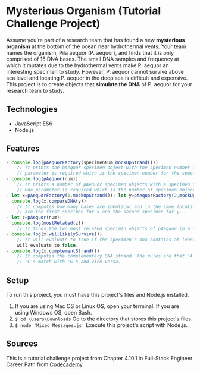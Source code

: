 # Mysterious Organism (Tutorial Challenge Project)

Assume you’re part of a research team that has found a new **mysterious organism** at the bottom of the ocean near hydrothermal vents. Your team names the organism, Pila aequor (P. aequor), and finds that it is only comprised of 15 DNA bases. The small DNA samples and frequency at which it mutates due to the hydrothermal vents make P. aequor an interesting specimen to study. However, P. aequor cannot survive above sea level and locating P. aequor in the deep sea is difficult and expensive. This project is to create objects that **simulate the DNA** of P. aequor for your research team to study.

## Technologies

- JavaScript ES6
- Node.js

## Features

```Javascript
- console.log(pAequorFactory(specimenNum,mockUpStrand()))
    // Tt prints one pAequor specimen object with the specimen number and a random strand of dna. One
    // parameter is required which is the specimen number for the specimenNum .
- console.log(pAequor(num))
    // It prints a number of pAequor specimen objects with a specimen number and a random strand of dna.
    // One parameter is required which is the number of specimen objects you want to create for the num.
- let x=pAequorFactory(1,mockUpStrand()); let y=pAequorFactory(2,mockUpStrand())
  console.log(x.compareDNA(y))
    // It computes how many bases are identical and in the same locations. Two parameters are required which
    // are the first specimen for x and the second specimen for y.
- let z=pAequor(num);
  console.log(mostRelated(z))
    // It finds the two most related specimen objects of pAequor in a number of it.
- console.log(x.willLikelySurvive())
    // It will evaluate to true if the specimen’s dna contains at least 60% 'C' or 'G' bases. Otherwise, it
    will evaluate to false.
- console.log(x.complementStrand())
    // It computes the complementary DNA strand. The rules are that 'A's match with 'T's and vice versa. Also,
    // 'C's match with 'G's and vice versa.

```

## Setup

To run this project, you must have this project's files and Node.js installed.

1. If you are using Mac OS or Linux OS, open your terminal. If you are using Windows OS, open Bash.
2. `$ cd \Users\Downloads` Go to the directory that stores this project's files.
3. `$ node 'Mixed Messages.js'` Execute this project's script with Node.js.

## Sources

This is a tutorial challenge project from Chapter 4.10.1 in Full-Stack Engineer Career Path from [Codecademy](https://www.codecademy.com/).
